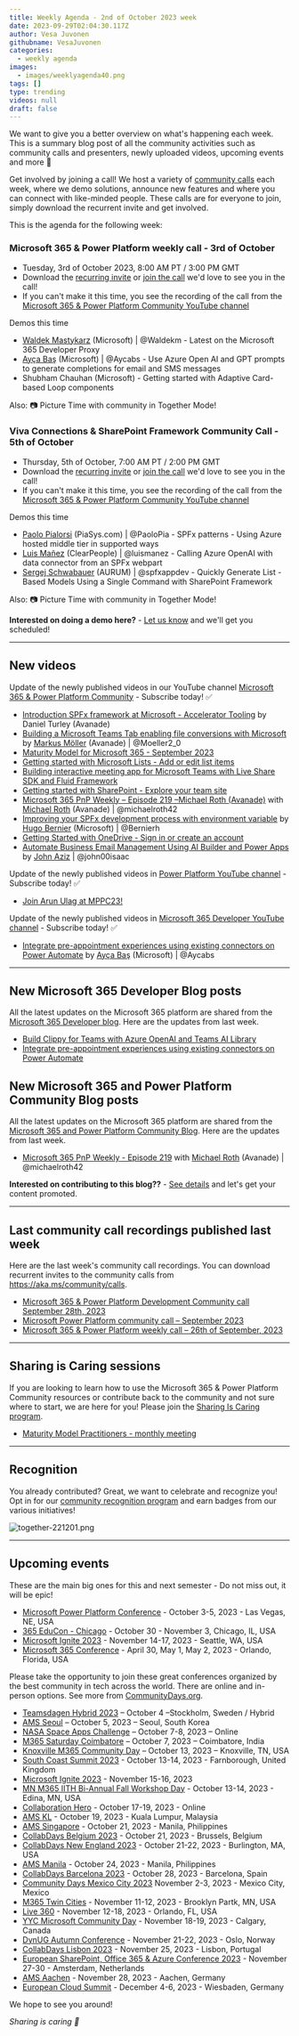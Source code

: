 ```yaml
---
title: Weekly Agenda - 2nd of October 2023 week
date: 2023-09-29T02:04:30.117Z
author: Vesa Juvonen
githubname: VesaJuvonen
categories:
  - weekly agenda
images:
  - images/weeklyagenda40.png
tags: []
type: trending
videos: null
draft: false
---
```


We want to give you a better overview on what's happening each week. This is a summary blog post of all the community activities such as community calls and presenters, newly uploaded videos, upcoming events and more 🚀 

Get involved by joining a call! We host a variety of [community calls](https://aka.ms/community/calls) each week, where we demo solutions, announce new features and where you can connect with like-minded people. These calls are for everyone to join, simply download the recurrent invite and get involved.

This is the agenda for the following week:

### Microsoft 365 & Power Platform weekly call - 3rd of October

* Tuesday, 3rd of October 2023, 8:00 AM PT / 3:00 PM GMT
* Download the [recurring invite](https://aka.ms/m365-dev-call) or [join the call](https://aka.ms/m365-dev-call-join) we'd love to see you in the call!
* If you can't make it this time, you see the recording of the call from the [Microsoft 365 & Power Platform Community YouTube channel](https://www.youtube.com/playlist?list=PLR9nK3mnD-OUQOW86tT5dkCRQAVGY7DlH)

Demos this time

* [Waldek Mastykarz](https://twitter.com/waldekm) (Microsoft) | @Waldekm -  Latest on the Microsoft 365 Developer Proxy
* [Ayça Baş](https://twitter.com/aycabs) (Microsoft) | @Aycabs - Use Azure Open AI and GPT prompts to generate completions for email and SMS messages
* Shubham Chauhan (Microsoft) - Getting started with Adaptive Card-based Loop components 


Also: 📷 Picture Time with community in Together Mode!

### Viva Connections & SharePoint Framework Community Call - 5th of October

* Thursday, 5th of October, 7:00 AM PT / 2:00 PM GMT
* Download the [recurring invite](https://aka.ms/spdev-spfx-call) or [join the call](https://aka.ms/spdev-spfx-call-join) we'd love to see you in the call!
* If you can't make it this time, you see the recording of the call from the [Microsoft 365 & Power Platform Community YouTube channel](https://www.youtube.com/watch?v=Sxrnc7gSw4A&list=PLR9nK3mnD-OXdcwfcHGsGr78nHWLRsv1x)

Demos this time

* [Paolo Pialorsi](https://twitter.com/PaoloPia) (PiaSys.com) | @PaoloPia - SPFx patterns - Using Azure hosted middle tier in supported ways
* [Luis Mañez](https://twitter.com/luismanez) (ClearPeople) | @luismanez - Calling Azure OpenAI with data connector from an SPFx webpart
* [Sergej Schwabauer](https://twitter.com/spfxappdev) (AURUM) | @spfxappdev - Quickly Generate List -Based Models Using a Single Command with SharePoint Framework

Also: 📷 Picture Time with community in Together Mode!

**Interested on doing a demo here?** - [Let us know](https://aka.ms/community/request/demo) and we'll get you scheduled!

---

## New videos 

Update of the newly published videos in our YouTube channel [Microsoft 365 & Power Platform Community](https://www.youtube.com/channel/UC_mKdhw-V6CeCM7gTo_Iy7w) - Subscribe today! ✅

* [Introduction SPFx framework at Microsoft - Accelerator Tooling](https://www.youtube.com/watch?v=muDg6rWAhLM) by Daniel Turley (Avanade)
* [Building a Microsoft Teams Tab enabling file conversions with Microsoft](https://www.youtube.com/watch?v=pciG6miBXf8) by [Markus Möller](https://twitter.com/Moeller2_0) (Avanade) | @Moeller2_0
* [Maturity Model for Microsoft 365 - September 2023](https://www.youtube.com/watch?v=msUi_oEz12w)
* [Getting started with Microsoft Lists - Add or edit list items](https://www.youtube.com/watch?v=yufDQqExJO0)
* [Building interactive meeting app for Microsoft Teams with Live Share SDK and Fluid Framework](https://www.youtube.com/watch?v=ApVfFBnv5XE&t=6s)
* [Getting started with SharePoint - Explore your team site](https://www.youtube.com/watch?v=LsXCioQhT_8)
* [Microsoft 365 PnP Weekly – Episode 219 –Michael Roth (Avanade)](https://www.youtube.com/watch?v=J2mb0u9NYmI) with [Michael Roth](https://twitter.com/MichaelRoth42) (Avanade) | @michaelroth42
* [Improving your SPFx development process with environment variable](https://www.youtube.com/watch?v=o9RPNPscL-g) by [Hugo Bernier](https://twitter.com/bernierh) (Microsoft) | @Bernierh
* [Getting Started with OneDrive - Sign in or create an account](https://www.youtube.com/watch?v=qfLyeo7EPkA) 
* [Automate Business Email Management Using AI Builder and Power Apps](https://www.youtube.com/watch?v=4gno4bHrVwM) by [John Aziz](https://twitter.com/john00isaac) | @john00isaac


Update of the newly published videos in [Power Platform YouTube channel](https://www.youtube.com/@mspowerplatform) - Subscribe today! ✅

* [Join Arun Ulag at MPPC23!](https://www.youtube.com/watch?v=5ZDUqJEkoFM)


Update of the newly published videos in [Microsoft 365 Developer YouTube channel](https://www.youtube.com/@Microsoft365Developer) - Subscribe today! ✅

* [Integrate pre-appointment experiences using existing connectors on Power Automate](https://www.youtube.com/watch?v=Xf3KFduu9zs) by [Ayça Baş](https://twitter.com/aycabs) (Microsoft) | @Aycabs 

---

## New Microsoft 365 Developer Blog posts

All the latest updates on the Microsoft 365 platform are shared from the [Microsoft 365 Developer blog](https://devblogs.microsoft.com/microsoft365dev/). Here are the updates from last week.

* [Build Clippy for Teams with Azure OpenAI and Teams AI Library](https://www.youtube.com/watch?v=OZ6qNiuGo1Q)
* [Integrate pre-appointment experiences using existing connectors on Power Automate](https://www.youtube.com/watch?v=Xf3KFduu9zs)


## New Microsoft 365 and Power Platform Community Blog posts

All the latest updates on the Microsoft 365 platform are shared from the [Microsoft 365 and Power Platform Community Blog](https://pnp.github.io/blog/). Here are the updates from last week.

* [Microsoft 365 PnP Weekly - Episode 219](https://pnp.github.io/blog/microsoft-365-pnp-weekly/episode-219/) with [Michael Roth](https://twitter.com/MichaelRoth42) (Avanade) | @michaelroth42

**Interested on contributing to this blog??** - [See details](https://pnp.github.io/blog/post/contribute-blog/) and let's get your content promoted.

---

## Last community call recordings published last week

Here are the last week's community call recordings. You can download recurrent invites to the community calls from https://aka.ms/community/calls.

* [Microsoft 365 & Power Platform Development Community call September 28th, 2023](https://www.youtube.com/watch?v=T8H810otKhM)
* [Microsoft Power Platform community call – September 2023](https://www.youtube.com/watch?v=Fsr4CBuoTSU)
* [Microsoft 365 & Power Platform weekly call – 26th of September, 2023](https://www.youtube.com/watch?v=SKQyj2SmcL0)

---

## Sharing is Caring sessions

If you are looking to learn how to use the Microsoft 365 & Power Platform Community resources or contribute back to the community and not sure where to start, we are here for you! Please join the [Sharing Is Caring program](https://pnp.github.io/sharing-is-caring/).

* [Maturity Model Practitioners - monthly meeting](https://aka.ms/mm4m365/invite)

---

## Recognition

You already contributed? Great, we want to celebrate and recognize you! Opt in for our [community recognition program](https://pnp.github.io/recognitionprogram/) and earn badges from our various initiatives! 

![together-221201.png](images/community-recognization-program.png)

---

## Upcoming events

These are the main big ones for this and next semester - Do not miss out, it will be epic!

* [Microsoft Power Platform Conference](https://powerplatformconf.com/) - October 3-5, 2023 - Las Vegas, NE, USA
* [365 EduCon - Chicago](https://365educon.com/Chicago/index.php) - October 30 - November 3,  Chicago, IL, USA
* [Microsoft Ignite 2023](https://ignite.microsoft.com/en-US/home) - November 14-17, 2023 - Seattle, WA, USA
* [Microsoft 365 Conference](https://m365conf.com/#!/) - April 30, May 1, May 2, 2023 - Orlando, Florida, USA

Please take the opportunity to join these great conferences organized by the best community in tech across the world. There are online and in-person options. See more from [CommunityDays.org](https://www.communitydays.org/).


* [Teamsdagen Hybrid 2023](https://www.communitydays.org/event/2023-10-04/teamsdagen-hybrid-2023) – October 4 –Stockholm, Sweden / Hybrid
* [AMS Seoul](https://www.communitydays.org/event/2023-10-05/ams-seoul) – October 5, 2023 – Seoul, South Korea
* [NASA Space Apps Challenge](https://www.communitydays.org/event/2023-10-07/nasa-space-apps-challenge) – October 7-8, 2023 – Online
* [M365 Saturday Coimbatore](https://www.communitydays.org/event/2023-10-07/m365-saturday-coimbatore) – October 7, 2023 – Coimbatore, India
* [Knoxville M365 Community Day](https://www.communitydays.org/event/2023-10-13/knoxville-m365-community-day) – October 13, 2023 – Knoxville, TN, USA
* [South Coast Summit 2023](https://www.southcoastsummit.com/) - October 13-14, 2023 - Farnborough, United Kingdom
* [Microsoft Ignite 2023](https://ignite.microsoft.com/) - November 15-16, 2023
* [MN M365 IITH Bi-Annual Fall Workshop Day](https://www.communitydays.org/event/2023-10-13/mn-m365-11th-bi-annual-fall-workshop-day) - October 13-14, 2023 - Edina, MN, USA
* [Collaboration Hero](https://www.communitydays.org/event/2023-10-17/collaboration-hero) - October 17-19, 2023 - Online
* [AMS KL](https://www.communitydays.org/event/2023-10-19/ams-kl) - October 19, 2023 - Kuala Lumpur, Malaysia
* [AMS Singapore](https://www.communitydays.org/event/2023-10-21/ams-singapore-23) - October 21, 2023 - Manila, Philippines
* [CollabDays Belgium 2023](https://www.collabdays.org/2023-belgium/) - October 21, 2023 - Brussels, Belgium
* [CollabDays New England 2023](https://www.collabdays.org/2023-ne/) - October 21-22, 2023 - Burlington, MA, USA
* [AMS Manila](https://www.communitydays.org/event/2023-10-24/ams-manila) - October 24, 2023 - Manila, Philippines
* [CollabDays Barcelona 2023](https://www.collabdays.org/2023-barcelona/) - October 28, 2023 - Barcelona, Spain
* [Community Days Mexico City 2023](https://www.communitydays.org/event/2023-11-02/community-days-mexico-city-2023)  November 2-3, 2023 - Mexico City, Mexico
* [M365 Twin Cities](https://www.communitydays.org/event/2023-11-11/m365-twin-cities) - November 11-12, 2023 - Brooklyn Partk, MN, USA
* [Live 360](https://www.communitydays.org/event/2023-11-12/live-360) - November 12-18, 2023 - Orlando, FL, USA
* [YYC Microsoft Community Day](https://www.communitydays.org/event/2023-11-18/yyc-microsoft-community-day) - November 18-19, 2023 - Calgary, Canada
* [DynUG Autumn Conference](https://www.communitydays.org/event/2023-11-21/dynug-autumn-conference) - November 21-22, 2023 - Oslo, Norway
* [CollabDays Lisbon 2023](https://www.collabdays.org/2023-lisbon/) - November 25, 2023 - Lisbon, Portugal
* [European SharePoint, Office 365 & Azure Conference 2023](https://www.sharepointeurope.com/) - November 27-30 - Amsterdam, Netherlands
* [AMS Aachen](https://www.communitydays.org/event/2023-11-28/ams-aachen) - November 28, 2023 - Aachen, Germany
* [European Cloud Summit](https://www.cloudsummit.eu/) - December 4-6, 2023 - Wiesbaden, Germany

We hope to see you around!

_Sharing is caring 🧡_
